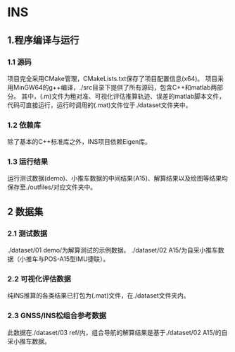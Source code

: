 # INS

## 1.程序编译与运行

### 1.1 源码

项目完全采用CMake管理，CMakeLists.txt保存了项目配置信息(x64)。
项目采用MinGW64的g++编译，./src目录下提供了所有源码，包含C++和matlab两部分。
其中，(.m)文件为粗对准、可视化评估推算轨迹、误差的matlab脚本文件，代码可直接运行，运行时调用的(.mat)文件位于./dataset文件夹中。

### 1.2 依赖库

除了基本的C++标准库之外，INS项目依赖Eigen库。

### 1.3 运行结果

运行测试数据(demo)、小推车数据的中间结果(A15)、解算结果以及绘图等结果均保存至./outfiles/对应文件夹中。

## 2 数据集

### 2.1 测试数据

./dataset/01 demo/为解算测试的示例数据。
./dataset/02 A15/为自采小推车数据（小推车与POS-A15型IMU捷联）。

### 2.2 可视化评估数据

纯INS推算的各类结果已打包为(.mat)文件，在./dataset文件夹内。

### 2.3 GNSS/INS松组合参考数据

此数据在./dataset/03 ref/内，组合导航的解算结果是基于./dataset/02 A15/的自采小推车数据。
